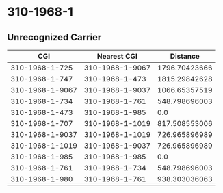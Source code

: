 # 310-1968-1
## Unrecognized Carrier


| CGI | Nearest CGI | Distance |
|-----|-------------|----------|
| 310-1968-1-725 | 310-1968-1-9067 | 1796.70423666 |
| 310-1968-1-747 | 310-1968-1-473 | 1815.29842628 |
| 310-1968-1-9067 | 310-1968-1-9037 | 1066.65357519 |
| 310-1968-1-734 | 310-1968-1-761 | 548.798696003 |
| 310-1968-1-473 | 310-1968-1-985 | 0.0 |
| 310-1968-1-707 | 310-1968-1-1019 | 817.508553006 |
| 310-1968-1-9037 | 310-1968-1-1019 | 726.965896989 |
| 310-1968-1-1019 | 310-1968-1-9037 | 726.965896989 |
| 310-1968-1-985 | 310-1968-1-985 | 0.0 |
| 310-1968-1-761 | 310-1968-1-734 | 548.798696003 |
| 310-1968-1-980 | 310-1968-1-761 | 938.303036063 |
